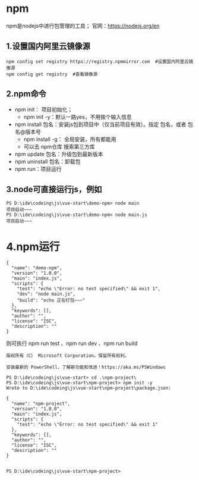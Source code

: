 # npm

npm是nodejs中进行包管理的工具；
官网：https://nodejs.org/en

## 1.设置国内阿里云镜像源
```
npm config set registry https://registry.npmmirror.com  #设置国内阿里云镜像源
npm config get registry  #查看镜像源
```

## 2.npm命令
* npm init： 项目初始化；
  * npm init -y：默认一路yes，不用挨个输入信息
* npm install 包名：安装js包到项目中（仅当前项目有效）。指定 包名，或者 包名@版本号
  * npm install -g： 全局安装，所有都能用
  * 可以去 npm仓库 搜索第三方库
* npm update 包名：升级包到最新版本
* npm uninstall 包名：卸载包
* npm run：项目运行

## 3.node可直接运行js，例如
```
PS D:\ide\codeing\js\vue-start\demo-npm> node main
项目启动~~~
PS D:\ide\codeing\js\vue-start\demo-npm> node main.js
项目启动~~~
```

# 4.npm运行
```
{
  "name": "demo-npm",
  "version": "1.0.0",
  "main": "index.js",
  "scripts": {
    "test": "echo \"Error: no test specified\" && exit 1",
    "dev": "node main.js",
    "build": "echo 正在打包~~~"
  },
  "keywords": [],
  "author": "",
  "license": "ISC",
  "description": ""
}
```

则可执行 npm run test 、npm run dev 、npm run build





```
版权所有（C） Microsoft Corporation。保留所有权利。

安装最新的 PowerShell，了解新功能和改进！https://aka.ms/PSWindows

PS D:\ide\codeing\js\vue-start> cd .\npm-project\
PS D:\ide\codeing\js\vue-start\npm-project> npm init -y
Wrote to D:\ide\codeing\js\vue-start\npm-project\package.json:

{
  "name": "npm-project",
  "version": "1.0.0",
  "main": "index.js",
  "scripts": {
    "test": "echo \"Error: no test specified\" && exit 1"
  },
  "keywords": [],
  "author": "",
  "license": "ISC",
  "description": ""
}


PS D:\ide\codeing\js\vue-start\npm-project> 

```

